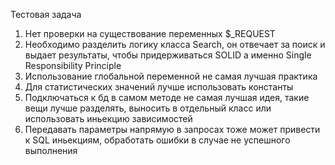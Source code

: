 Тестовая задача

1. Нет проверки на существование переменных $_REQUEST
2. Необходимо разделить логику класса Search, он отвечает за поиск и выдает результаты, чтобы придерживаться SOLID а именно Single Responsibility Principle
3. Использование глобальной переменной не самая лучшая практика
4. Для статистических значений лучше использовать константы
5. Подключаться к бд в самом методе не самая лучшая идея, такие вещи лучше разделять, выносить в отдельный класс или использовать иньекцию зависимостей
6. Передавать параметры напрямую в запросах тоже может привести к SQL иньекциям, обработать ошибки в случае не успешного выполнения
